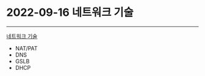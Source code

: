 # 2022-09-16 네트워크 기술

---

[네트워크 기술](https://blog.naver.com/y2kdj9723/222877091934)

- NAT/PAT
- DNS
- GSLB
- DHCP
